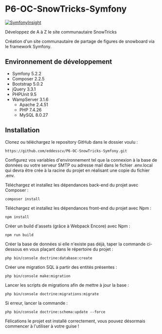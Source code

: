 # P6-OC-SnowTricks-Symfony

[![SymfonyInsight](https://insight.symfony.com/projects/479002c1-63aa-4221-a31f-28e30e012056/big.svg)](https://insight.symfony.com/projects/479002c1-63aa-4221-a31f-28e30e012056/analyses/20)

Développez de A à Z le site communautaire SnowTricks

Création d'un site communautaire de partage de figures de snowboard via le framework Symfony.

## Environnement de développement
- Symfony 5.2.2
- Composer 2.2.5
- Bootstrap 5.0.2
- jQuery 3.3.1
- PHPUnit 9.5
- WampServer 3.1.6
    - Apache 2.4.51
    - PHP 7.4.26
    - MySQL 8.0.27


## Installation
Clonez ou téléchargez le repository GitHub dans le dossier voulu :

    https://github.com/eddesscv/P6-OC-SnowTricks-Symfony.git
Configurez vos variables d'environnement tel que la connexion à la base de données ou votre serveur SMTP ou adresse mail dans le fichier .env.local qui devra être crée à la racine du projet en réalisant une copie du fichier .env.

Téléchargez et installez les dépendances back-end du projet avec Composer :

    composer install
Téléchargez et installez les dépendances front-end du projet avec Npm :

    npm install
Créer un build d'assets (grâce à Webpack Encore) avec Npm :

    npm run build
Créer la base de données si elle n'existe pas déjà, taper la commande ci-dessous en vous plaçant dans le répertoire du projet :

    php bin/console doctrine:database:create
Créer une migration SQL à partir des entités présentes :

    php bin/console make:migration
Lancer les scripts de migrations afin de mettre à jour la base :

    php bin/console doctrine:migrations:migrate
Si erreur, lancer la commande :

    php bin/console doctrine:schema:update --force

Félications le projet est installé correctement, vous pouvez désormais commencer à l'utiliser à votre guise !

